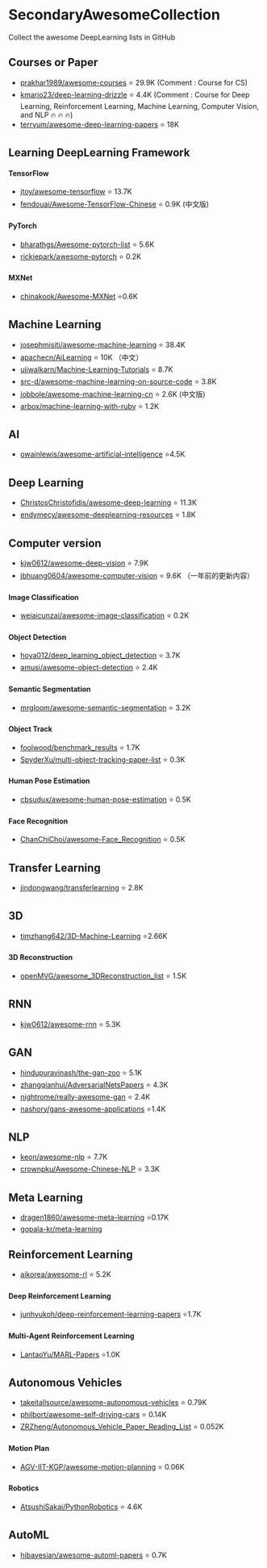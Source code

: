 # SecondaryAwesomeCollection
Collect the awesome  DeepLearning  lists in GitHub
## Courses or Paper
* [prakhar1989/awesome-courses](https://github.com/prakhar1989/awesome-courses)  :star: 29.9K  (Comment : Course for CS)
* [kmario23/deep-learning-drizzle](https://github.com/kmario23/deep-learning-drizzle) :star: 4.4K (Comment : Course for Deep Learning, 
Reinforcement Learning, Machine Learning, Computer Vision, and NLP :fire: :fire: :fire:)
* [terryum/awesome-deep-learning-papers](https://github.com/terryum/awesome-deep-learning-papers)  :star: 18K


## Learning DeepLearning Framework
#### TensorFlow
* [jtoy/awesome-tensorflow](https://github.com/jtoy/awesome-tensorflow)   :star: 13.7K
* [fendouai/Awesome-TensorFlow-Chinese](https://github.com/fendouai/Awesome-TensorFlow-Chinese) :star: 0.9K (中文版)
#### PyTorch
* [bharathgs/Awesome-pytorch-list](https://github.com/bharathgs/Awesome-pytorch-list)  :star: 5.6K
* [rickiepark/awesome-pytorch](https://github.com/rickiepark/awesome-pytorch)  :star: 0.2K 

#### MXNet
* [chinakook/Awesome-MXNet](https://github.com/chinakook/Awesome-MXNet) :star:0.6K

## Machine Learning
* [josephmisiti/awesome-machine-learning](https://github.com/josephmisiti/awesome-machine-learning) :star: 38.4K
* [apachecn/AiLearning](https://github.com/apachecn/AiLearning) :star: 10K （中文）
* [ujjwalkarn/Machine-Learning-Tutorials](https://github.com/ujjwalkarn/Machine-Learning-Tutorials) :star: 8.7K
* [src-d/awesome-machine-learning-on-source-code](https://github.com/src-d/awesome-machine-learning-on-source-code) :star: 3.8K
* [jobbole/awesome-machine-learning-cn](https://github.com/jobbole/awesome-machine-learning-cn) :star: 2.6K (中文版)
* [arbox/machine-learning-with-ruby](https://github.com/arbox/machine-learning-with-ruby) :star: 1.2K

## AI
* [owainlewis/awesome-artificial-intelligence](https://github.com/owainlewis/awesome-artificial-intelligence) :star:4.5K

## Deep Learning
* [ChristosChristofidis/awesome-deep-learning](https://github.com/ChristosChristofidis/awesome-deep-learning) :star: 11.3K
* [endymecy/awesome-deeplearning-resources](https://github.com/endymecy/awesome-deeplearning-resources) :star: 1.8K


## Computer version 
* [kjw0612/awesome-deep-vision](https://github.com/kjw0612/awesome-deep-vision) :star: 7.9K
* [jbhuang0604/awesome-computer-vision](https://github.com/jbhuang0604/awesome-computer-vision) :star: 9.6K （一年前的更新内容）
#### Image Classification
* [weiaicunzai/awesome-image-classification](https://github.com/weiaicunzai/awesome-image-classification) :star: 0.2K
#### Object Detection
* [hoya012/deep_learning_object_detection](https://github.com/hoya012/deep_learning_object_detection) :star: 3.7K
* [amusi/awesome-object-detection](https://github.com/amusi/awesome-object-detection) :star: 2.4K

#### Semantic Segmentation
* [mrgloom/awesome-semantic-segmentation](https://github.com/mrgloom/awesome-semantic-segmentation) :star: 3.2K
#### Object Track
* [foolwood/benchmark_results](https://github.com/foolwood/benchmark_results) :star: 1.7K  
* [SpyderXu/multi-object-tracking-paper-list](https://github.com/SpyderXu/multi-object-tracking-paper-list) :star: 0.3K


#### Human Pose Estimation
* [cbsudux/awesome-human-pose-estimation](https://github.com/cbsudux/awesome-human-pose-estimation) :star: 0.5K
#### Face Recognition
* [ChanChiChoi/awesome-Face_Recognition](https://github.com/ChanChiChoi/awesome-Face_Recognition) :star: 0.5K

## Transfer Learning
* [jindongwang/transferlearning](https://github.com/jindongwang/transferlearning) :star: 2.8K
## 3D
* [timzhang642/3D-Machine-Learning](https://github.com/timzhang642/3D-Machine-Learning) :star:2.66K
#### 3D Reconstruction
* [openMVG/awesome_3DReconstruction_list](https://github.com/openMVG/awesome_3DReconstruction_list) :star: 1.5K

## RNN
* [kjw0612/awesome-rnn](https://github.com/kjw0612/awesome-rnn) :star: 5.3K
## GAN
* [hindupuravinash/the-gan-zoo](https://github.com/hindupuravinash/the-gan-zoo) :star: 5.1K
* [zhangqianhui/AdversarialNetsPapers](https://github.com/zhangqianhui/AdversarialNetsPapers) :star: 4.3K
* [nightrome/really-awesome-gan](https://github.com/nightrome/really-awesome-gan) :star: 2.4K
* [nashory/gans-awesome-applications](https://github.com/nashory/gans-awesome-applications) :star:1.4K

## NLP
* [keon/awesome-nlp](https://github.com/keon/awesome-nlp) :star: 7.7K
* [crownpku/Awesome-Chinese-NLP](https://github.com/crownpku/Awesome-Chinese-NLP) :star: 3.3K  

## Meta Learning
* [dragen1860/awesome-meta-learning](https://github.com/dragen1860/awesome-meta-learning) :star:0.17K
* [gopala-kr/meta-learning](https://github.com/gopala-kr/meta-learning)


## Reinforcement Learning
* [aikorea/awesome-rl](https://github.com/aikorea/awesome-rl) :star: 5.2K
#### Deep Reinforcement Learning
* [junhyukoh/deep-reinforcement-learning-papers](https://github.com/junhyukoh/deep-reinforcement-learning-papers) :star:1.7K
#### Multi-Agent Reinforcement Learning 
* [LantaoYu/MARL-Papers](https://github.com/LantaoYu/MARL-Papers) :star:1.0K  


## Autonomous Vehicles
* [takeitallsource/awesome-autonomous-vehicles](https://github.com/takeitallsource/awesome-autonomous-vehicles) :star: 0.79K 
* [philbort/awesome-self-driving-cars](https://github.com/philbort/awesome-self-driving-cars) :star: 0.14K
* [ZRZheng/Autonomous_Vehicle_Paper_Reading_List](https://github.com/ZRZheng/Autonomous_Vehicle_Paper_Reading_List) :star: 0.052K

#### Motion Plan
* [AGV-IIT-KGP/awesome-motion-planning](https://github.com/AGV-IIT-KGP/awesome-motion-planning)  :star: 0.06K
#### Robotics
* [AtsushiSakai/PythonRobotics](https://github.com/AtsushiSakai/PythonRobotics) :star: 4.6K

## AutoML
* [hibayesian/awesome-automl-papers](https://github.com/hibayesian/awesome-automl-papers) :star: 0.7K











